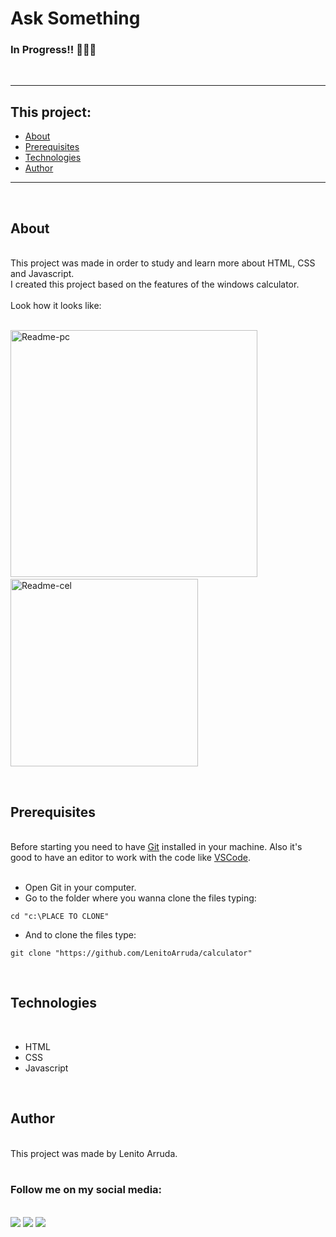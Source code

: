 # Ask Something

### In Progress!! 🚧🚧🚧


<br>
<hr>

<h2>This project:</h2>

* [About](#about)
* [Prerequisites](#prerequisites)
* [Technologies](#technologies)
* [Author](#author) </center>
  
<hr>
<br>
<h2>About</h2>
<br>
This project was made in order to study and learn more about HTML, CSS and Javascript.
<br>
I created this project based on the features of the windows calculator. 
<br><br>
Look how it looks like:
<br><br>
<p>
<img width=395px alt="Readme-pc" title="Readme-pc" src="./github/pc-gif.gif" />
&nbsp;&nbsp;&nbsp;&nbsp;&nbsp;&nbsp;&nbsp;&nbsp;&nbsp;&nbsp;
<img width=300px alt="Readme-cel" title="Readme-cel" src="./github/cel-gif.gif" />
</p>
<br>

<h2>Prerequisites</h2>
<br>
Before starting you need to have <a href="https://git-scm.com/downloads">Git</a> installed in your machine. 
Also it's good to have an editor to work with the code like <a href="https://code.visualstudio.com/">VSCode</a>.
<br><br>

* Open Git in your computer.
* Go to the folder where you wanna clone the files typing: 

```
cd "c:\PLACE TO CLONE"
```
* And to clone the files type: 
```
git clone "https://github.com/LenitoArruda/calculator"
```

<br>

<h2>Technologies</h2>
<br>
<ul>
<li>HTML</li>
<li>CSS</li>
<li>Javascript</li>
</ul>
<br>

<h2>Author</h2>
<br>
This project was made by Lenito Arruda. 
<br><br>
<h3>Follow me on my social media:</h3>
<br>
<a href="https://www.facebook.com/lenito.arruda" target="_blank"><img src="https://img.shields.io/badge/Facebook-1877F2?style=for-the-badge&logo=facebook&logoColor=white" target="_blank"></a>
<a href="https://www.instagram.com/lenitoarruda/" target="_blank"><img src="https://img.shields.io/badge/Instagram-E4405F?style=for-the-badge&logo=instagram&logoColor=white" target="_blank"></a>
<a href="https://www.linkedin.com/in/lenito-arruda-0065526a/" target="_blank"><img src="https://img.shields.io/badge/-LinkedIn-%230077B5?style=for-the-badge&logo=linkedin&logoColor=white" target="_blank"></a>
